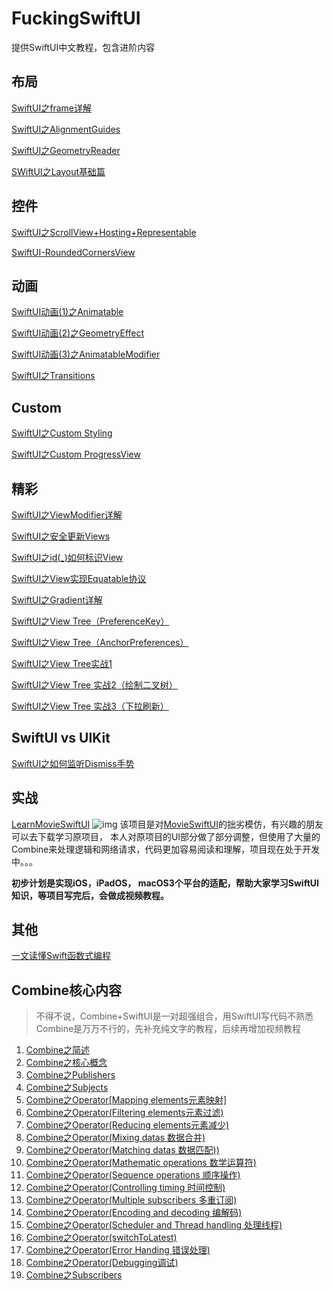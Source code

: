# FuckingSwiftUI
提供SwiftUI中文教程，包含进阶内容

## 布局

[SwiftUI之frame详解](https://juejin.im/post/5ef94d66f265da23062456f6)

[SwiftUI之AlignmentGuides](https://juejin.im/post/5ef94c64e51d453474166298)

[SwiftUI之GeometryReader](https://juejin.im/post/5f05737a6fb9a07e7a53d384)

[SWiftUI之Layout基础篇](https://juejin.im/post/6856276793817563144/)

## 控件
[SwiftUI之ScrollView+Hosting+Representable](https://juejin.im/post/5f0336506fb9a07e8351f63d)

[SwiftUI-RoundedCornersView](https://github.com/agelessman/SwiftUI-RoundedCornersView)

## 动画

[SwiftUI动画(1)之Animatable](https://juejin.im/post/5ef94762f265da22ad19dd55)

[SwiftUI动画(2)之GeometryEffect](https://juejin.im/post/5ef94b53e51d45346200386f)

[SwiftUI动画(3)之AnimatableModifier](https://juejin.im/post/5ef94bdce51d4534c4550af5)

[SwiftUI之Transitions](https://juejin.im/post/5ef94c2f6fb9a07e5d76b5ee)

## Custom

[SwiftUI之Custom Styling](https://juejin.im/post/5ef94deff265da22e610d07c)

[SwiftUI之Custom ProgressView](https://juejin.im/post/5f003d906fb9a07e9d6035fa)

## 精彩

[SwiftUI之ViewModifier详解](https://juejin.im/post/5ef94dc65188252e7206b547)

[SwiftUI之安全更新Views](https://juejin.im/post/5ef94e246fb9a07ea929c52d)

[SwiftUI之id(_)如何标识View](https://juejin.im/post/5ef94e46e51d45348424d98c)

[SwiftUI之View实现Equatable协议](https://juejin.im/post/5ef94e75e51d4534640e985e)

[SwiftUI之Gradient详解](https://juejin.im/post/5eff0d3bf265da23062460ee)

[SwiftUI之View Tree（PreferenceKey）](https://juejin.im/post/5f06c5246fb9a07e9824cee2)

[SwiftUI之View Tree（AnchorPreferences）](https://juejin.im/post/5f0c47805188252e3426daa3)

[SwiftUI之View Tree实战1](https://juejin.im/post/5f0daac7e51d4534c9397cad)

[SwiftUI之View Tree 实战2（绘制二叉树）](https://juejin.im/post/5f0e7437e51d453495701ab7)

[SwiftUI之View Tree 实战3（下拉刷新）](https://juejin.im/post/5f1655506fb9a07eb04d81a6)

## SwiftUI vs UIKit

[SwiftUI之如何监听Dismiss手势](https://juejin.im/post/5ef94d996fb9a07e637d04e2)

## 实战
[LearnMovieSwiftUI](https://github.com/agelessman/LearnMovieSwiftUI)
![img](https://github.com/Dimillian/MovieSwiftUI/raw/master/images/MovieSwiftUI_promo_new.png?)
该项目是对[MovieSwiftUI](https://github.com/Dimillian/MovieSwiftUI)的拙劣模仿，有兴趣的朋友可以去下载学习原项目，
本人对原项目的UI部分做了部分调整，但使用了大量的Combine来处理逻辑和网络请求，代码更加容易阅读和理解，项目现在处于开发中。。。

**初步计划是实现iOS，iPadOS， macOS3个平台的适配，帮助大家学习SwiftUI知识，等项目写完后，会做成视频教程。**

## 其他
[一文读懂Swift函数式编程](https://juejin.im/post/6863262706720817159)

## Combine核心内容
> 不得不说，Combine+SwiftUI是一对超强组合，用SwiftUI写代码不熟悉Combine是万万不行的，先补充纯文字的教程，后续再增加视频教程

1. [Combine之简述](https://juejin.cn/post/6911211072611418120/)
2. [Combine之核心概念](https://juejin.cn/post/6911489863204700167/)
3. [Combine之Publishers](https://juejin.cn/post/6911859875014246407/)
4. [Combine之Subjects](https://juejin.cn/post/6917427878745358343/)
5. [Combine之Operator[Mapping elements元素映射]](https://juejin.cn/post/6912227043531423757/)
6. [Combine之Operator(Filtering elements元素过滤)](https://juejin.cn/post/6913717022077485063/)
7. [Combine之Operator(Reducing elements元素减少)](https://juejin.cn/post/6914114671762997255/)
8. [Combine之Operator(Mixing datas 数据合并)](https://juejin.cn/post/6914466467861921806/)
9. [Combine之Operator(Matching datas 数据匹配))](https://juejin.cn/post/6914833026937520135/)
10. [Combine之Operator(Mathematic operations 数学运算符)](https://juejin.cn/post/6915214311317045255/)
11. [Combine之Operator(Sequence operations 顺序操作)](https://juejin.cn/post/6916383020878888967/)
12. [Combine之Operator(Controlling timing 时间控制)](https://juejin.cn/post/6916686668716212238/)
13. [Combine之Operator(Multiple subscribers 多重订阅)](https://juejin.cn/post/6917048059612856327/)
14. [Combine之Operator(Encoding and decoding 编解码)](https://juejin.cn/post/6917429103352086541/)
15. [Combine之Operator(Scheduler and Thread handling 处理线程)](https://juejin.cn/post/6918909429882716168/)
16. [Combine之Operator(switchToLatest)](https://juejin.cn/post/6918910507596382216/)
17. [Combine之Operator(Error Handing 错误处理)](https://juejin.cn/post/6919282447100149773/)
18. [Combine之Operator(Debugging调试)](https://juejin.cn/post/6919283085657931783/)
19. [Combine之Subscribers](https://juejin.cn/post/6919652912734535693/)
